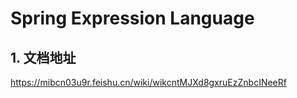 # Spring Expression Language
## 1. 文档地址
https://mibcn03u9r.feishu.cn/wiki/wikcntMJXd8gxruEzZnbcINeeRf
